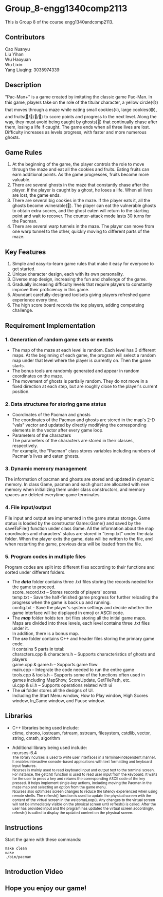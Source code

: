 # Group_8-engg1340comp2113
This is Group 8 of the course engg1340andcomp2113.


## Contributors
Cao Nuanyu <br>
Liu Yihan <br>
Wu Haoyuan <br>
Wu Lixin <br>
Yang Liuqing: 3035974339

## Description
"Pac-Man+" is a game created by imitating the classic game Pac-Man. In this game, players take on the role of the titular character, a yellow circle(🟡) that moves through a maze while eating small cookies(◽), large cookies(🟢), and fruits(🍒/🍑/🍉/🍇) to score points and progress to the next level. Along the way, they must avoid being caught by  ghosts(👻) that continually chase after them, losing a life if caught. The game ends when all three lives are lost. Difficulty increases as levels progress, with faster and more numerous ghosts.

## Game Rules
1. At the beginning of the game, the player controls the role to move through the maze and eat all the cookies and fruits. Eating fruits can earn additional points. As the game progresses, fruits become more valuable.
2. There are several ghosts in the maze that constantly chase after the player. If the player is caught by a ghost, he loses a life. When all lives are lost, the game ends.
3. There are several big cookies in the maze. If the player eats it, all the ghosts become vulnerable(🥶). The player can eat the vulnerable ghosts to obtain extra socres, and the ghost eaten will return to the starting point and wait to recover. The counter-attack mode lasts 30 turns for the Pacman.
4. There are several warp tunnels in the maze. The player can move from one warp tunnel to the other, quickly moving to different parts of the maze.

## Key Features
1. Simple and easy-to-learn game rules that make it easy for everyone to get started.
2. Unique character design, each with its own personality.
3. Diverse map design, increasing the fun and challenge of the game.
4. Gradually increasing difficulty levels that require players to constantly improve their proficiency in this game.
5. Abundant carefully-designed toolsets giving players refreshed game experience every time.
6. The high score board records the top players, adding competeing challenge. 

## Requirement Implementation
### 1. Generation of random game sets or events

* The map of the maze at each level is random. Each level has 3 different maps. At the beginning of each game, the program will select a random map under that level where the player is currently on. Then the game starts.<br>
* The bonus tools are randomly generated and appear in random coordinates on the maze.<br>
* The movement of ghosts is partially random. They do not move in a fixed direction at each step, but are roughly close to the player's current position.<br>

### 2. Data structures for storing game status

* Coordinates of the Pacman and ghosts <br>
The coordinates of the Pacman and ghosts are stored in the map's 2-D "vals" vector and updated by directly modifying the corresponding elements in the vector after every game loop.  <br>
* Parameters of the characters <br>
The parameters of the characters are stored in their classes, respectively.  <br>
For example, the "Pacman" class stores variables including numbers of Pacman's lives and eaten ghosts. <br>

### 3. Dynamic memory management

The information of pacman and ghosts are stored and updated in dynamic memory. In class Game, pacman and each ghost are allocated with new memory when initializing them under class constructors, and memory spaces are deleted everytime game terminates.

### 4. File input/output

File input and output are implemented in the game status storage. Game status is loaded by the constructor Game::Game() and saved by the saveToFile() function under class Game. All the information about the map coordinates and characters' status are stored in "temp.txt" under the data folder. When the player exits the game, data will be written to the file, and when restarting the game, previous data will be loaded from the file. 

### 5. Program codes in multiple files

Program codes are split into different files according to their functions and sorted under different folders.<br>
* The ***data*** folder contains three .txt files storing the records needed for the game to proceed. <br>
score_record.txt – Stores records of players' scores. <br>
temp.txt - Save the half-finished game progress for further reloading the progress when the game is back up and running. <br>
config.txt - Save the player's system settings and decide whether the game interface will be displayed in emoji or ASCII code. <br>
* The ***map*** folder holds ten .txt files storing all the initial game maps. <br>
Maps are divided into three levels, each level contains three .txt files under it. <br>
In addition, there is a bonus map.
* The ***src*** folder contains C++ and header files storing the primary game code. <br>
It contains 5 parts in total: <br>
characters.cpp & characters.h – Supports characteristics of ghosts and players <br>
game.cpp & game.h – Supports game flow <br>
main.cpp – Integrate the code needed to run the entire game <br>
tools.cpp & tools.h – Supports some of the functions often used in games including MapShow, ScoreUpdate, GetFilePath, etc.<br>
ui.cpp & ui.h – Supports operations related with ui <br>
* The ***ui*** folder stores all the designs of UI. <br>
Including the Start Menu window, How to Play window, High Scores window, In_Game window, and Pause window.

## Libraries

* C++ libraries being used include: <br>
ctime, chrono, iostream, fstream, sstream, filesystem, cstdlib, vector, string, cmath, algorithm

* Additional library being used include: <br>
ncurses-6.4 <br>
<sub>The library ncurses is used to write user interfaces in a terminal-independent manner. It enables interactive console-based applications with text formatting and keyboard input features. <br>
Ncurses is mainly used to read keyboard input and output text to the terminal screen. For instance, the getch() function is used to read user input from the keyboard. It waits for the user to press a key and returns the corresponding ASCII code of the key pressed. It helps implement single-key actions, including moving the Pacman in the maze map and selecting an option from the game menu. <br>
Ncurses also optimizes screen changes to reduce the latency experienced when using remote shells. The refresh() function is used to update the physical screen with the content of the virtual screen in the welcomeLoop(). Any changes to the virtual screen will not be immediately visible on the physical screen until refresh() is called. After the user has provided input and the program has updated the virtual screen accordingly, refresh() is called to display the updated content on the physical screen.</sub>

## Instructions
Start the game with these commands:
```
make clean
make
./bin/pacman
```

## Introduction Video


## Hope you enjoy our game!

